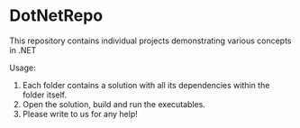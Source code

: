 # DotNetRepo

This repository contains individual projects demonstrating various concepts in .NET


Usage:
1. Each folder contains a solution with all its dependencies within the folder itself.
2. Open the solution, build and run the executables.
3. Please write to us for any help!
